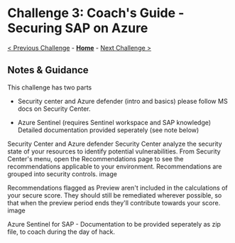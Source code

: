 # Challenge 3: Coach's Guide - Securing SAP on Azure

[< Previous Challenge](./02-Azure-Monitor.md) - **[Home](README.md)** - [Next Challenge >](./04-Business-Continuity-and-DR.md)

## Notes & Guidance

This challenge has two parts

- Security center and Azure defender (intro and basics) please follow MS docs on Security Center.

- Azure Sentinel (requires Sentinel workspace and SAP knowledge) Detailed documentation provided seperately (see note below)

Security Center and Azure defender Security Center analyze the security state of your resources to identify potential vulnerabilities. From Security Center's menu, open the Recommendations page to see the recommendations applicable to your environment. Recommendations are grouped into security controls.
image

Recommendations flagged as Preview aren't included in the calculations of your secure score. They should still be remediated wherever possible, so that when the preview period ends they'll contribute towards your score. image

Azure Sentinel for SAP - Documentation to be provided seperately as zip file, to coach during the day of hack.

